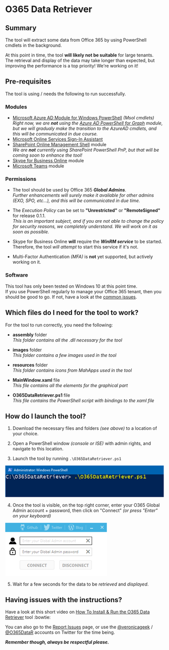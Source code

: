 # O365 Data Retriever

## Summary
The tool will extract some data from Office 365 by using PowerShell cmdlets in the background.

At this point in time, the tool **will likely not be suitable** for large tenants.  
The retrieval and display of the data may take longer than expected, but improving the performance is a top priority! We're working on it!


## Pre-requisites

The tool is using / needs the following to run successfully.

### Modules
* [Microsoft Azure AD Module for Windows PowerShell](https://docs.microsoft.com/en-us/office365/enterprise/powershell/connect-to-office-365-powershell#connect-with-the-microsoft-azure-active-directory-module-for-windows-powershell) _(Msol cmdlets)_  
_Right now, we are _**not**_ using the [Azure AD PowerShell for Graph](https://docs.microsoft.com/en-gb/powershell/azure/active-directory/install-adv2?view=azureadps-2.0) module, but we will gradualy make the transition to the AzureAD cmdlets, and this will be communicated in due course._
* [Microsoft Online Services Sign-In Assistant](https://www.microsoft.com/en-us/download/details.aspx?id=41950)
* [SharePoint Online Management Shell](https://www.microsoft.com/en-us/download/details.aspx?id=35588) module  
_We are **not** currently using SharePoint PowerShell PnP, but that will be coming soon to enhance the tool!_
* [Skype for Business Online](https://www.microsoft.com/en-us/download/details.aspx?id=39366) module
* [Microsoft Teams](https://www.powershellgallery.com/packages/MicrosoftTeams/) module


### Permissions
* The tool should be used by Office 365 _**Global Admins**_.  
_Further enhancements will surely make it available for other admins (EXO, SPO, etc...), and this will be communicated in due time._

* The _Execution Policy_ can be set to **"Unrestricted"** or **"RemoteSigned"** for release 0.1.1.  
_This is an important subject, and if you are not able to change the policy for security reasons, we completely understand. We will work on it as soon as possible._

* Skype for Business Online **will** require the _**WinRM service**_ to be started. Therefore, the tool _will attempt_ to start this service if it's not.

* Multi-Factor Authentication _(MFA)_ is **not** yet supported, but actively working on it.


### Software
This tool has only been tested on Windows 10 at this point time.  
If you use PowerShell regularly to manage your Office 365 tenant, then you should be good to go. If not, have a look at the [common issues](https://docs.microsoft.com/en-us/office365/enterprise/powershell/connect-to-office-365-powershell#how-do-you-know-this-worked).


## Which files do I need for the tool to work?

For the tool to run correctly, you need the following:

* **assembly** folder  
_This folder contains all the .dll necessary for the tool_

* **images** folder  
_This folder contains a few images used in the tool_

* **resources** folder  
_This folder contains icons from MahApps used in the tool_

* **MainWindow.xaml** file  
_This file contains all the elements for the graphical part_

* **O365DataRetriever.ps1** file  
_This file contains the PowerShell script with bindings to the xaml file_


## How do I launch the tool?

1. Download the necessary files and folders _(see above)_ to a location of your choice.


2. Open a PowerShell window _(console or ISE)_ with admin rights, and navigate to this location.

3. Launch the tool by running ```.\O365DataRetriever.ps1```

![Start_tool_from_console](screenshots/Start_tool_from_console.png)

4. Once the tool is visible, on the top right corner, enter your O365 Global Admin account + password, then click on "Connect" _(or press "Enter" on your keyboard)_

![creds_section](screenshots/NewUpdate.png)

5. Wait for a few seconds for the data to be _retrieved_ and _displayed_.


## Having issues with the instructions?

Have a look at this short video on [How To Install & Run the O365 Data Retriever](https://www.youtube.com/watch?v=0qOHVFIbID4) tool :bowtie:

You can also go to the [Report Issues](https://github.com/VeronicaGeek/O365-Data-Retriever-Tool/issues) page, or use the [@veronicageek](https://twitter.com/veronicageek) / [@O365DataR](https://twitter.com/O365DataR) accounts on Twitter for the time being.

 _**Remember though, always be respectful please.**_
 